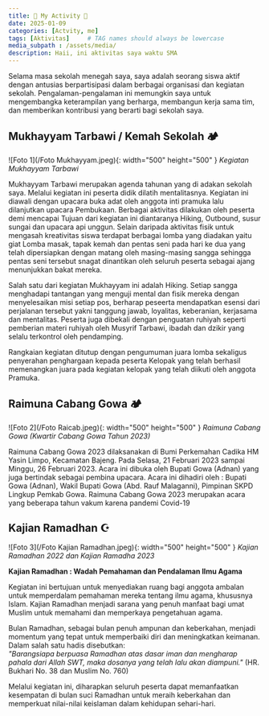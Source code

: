 ```yaml
---
title: 🏫 My Activity 🏫
date: 2025-01-09 
categories: [Actvity, me]
tags: [Aktivitas]     # TAG names should always be lowercase
media_subpath : /assets/media/
description: Haii, ini aktivitas saya waktu SMA
---
```


Selama masa sekolah menegah saya, saya adalah seorang siswa aktif dengan antusias berpartisipasi dalam berbagai organisasi dan kegiatan sekolah. Pengalaman-pengalaman ini memungkin saya untuk mengembangka keterampilan yang berharga, membangun kerja sama tim, dan memberikan kontribusi yang berarti bagi sekolah saya.

## Mukhayyam Tarbawi / Kemah Sekolah 🏕
![Foto 1](/Foto Mukhayyam.jpeg){: width="500" height="500" }
_Kegiatan Mukhayyam Tarbawi_

Mukhayyam Tarbawi merupakan agenda tahunan yang di adakan sekolah saya. Melalui kegiatan ini peserta didik dilatih mentalitasnya. Kegiatan ini diawali dengan upacara buka adat oleh anggota inti pramuka lalu dilanjutkan upacara Pembukaan. Berbagai aktivitas dilakukan oleh peserta demi mencapai Tujuan dari kegiatan ini diantaranya Hiking, Outbound, susur sungai dan upacara api unggun. Selain daripada aktivitas fisik untuk mengasah kreativitas siswa terdapat berbagai lomba yang diadakan yaitu giat Lomba masak, tapak kemah dan pentas seni pada hari ke dua yang telah dipersiapkan dengan matang oleh masing-masing sangga sehingga pentas seni tersebut snagat dinantikan oleh seluruh peserta sebagai ajang menunjukkan bakat mereka. 

Salah satu dari kegiatan Mukhayyam ini adalah Hiking. Setiap sangga menghadapi tantangan yang menguji mental dan fisik mereka dengan menyelesaikan misi setiap pos, berharap peseerta mendapatkan esensi dari perjalanan tersebut yakni tanggung jawab, loyalitas, keberanian, kerjasama dan mentalitas. Peserta juga dibekali dengan penguatan ruhiyah seperti pemberian materi ruhiyah oleh Musyrif Tarbawi, ibadah dan dzikir yang selalu terkontrol oleh pendamping.

Rangkaian kegiatan ditutup dengan pengumuman juara lomba sekaligus penyerahan penghargaan kepada peserta Kelopak yang telah berhasil memenangkan juara pada kegiatan kelopak yang telah diikuti oleh anggota Pramuka. 

## Raimuna Cabang Gowa 🏕
![Foto 2](/Foto Raicab.jpeg){: width="500" height="500" }
_Raimuna Cabang Gowa (Kwartir Cabang Gowa Tahun 2023)_

Raimuna Cabang Gowa 2023 dilaksanakan di Bumi Perkemahan Cadika HM Yasin Limpo, Kecamatan Bajeng. Pada Selasa, 21 Februari 2023 sampai Minggu, 26 Februari 2023. Acara ini dibuka oleh Bupati Gowa (Adnan) yang juga bertindak sebagai pembina upacara. Acara ini dihadiri oleh : Bupati Gowa (Adnan), Wakil Bupati Gowa (Abd. Rauf Malaganni), Pimpinan SKPD Lingkup Pemkab Gowa. Raimuna Cabang Gowa 2023 merupakan acara yang beberapa tahun vakum karena pandemi Covid-19

## Kajian Ramadhan ☪︎
![Foto 3](/Foto Kajian Ramadhan.jpeg){: width="500" height="500" }
_Kajian Ramadhan 2022 dan Kajian Ramadha 2023_

**Kajian Ramadhan : Wadah Pemahaman dan Pendalaman Ilmu Agama**  

Kegiatan ini bertujuan untuk menyediakan ruang bagi anggota ambalan untuk memperdalam pemahaman mereka tentang ilmu agama, khususnya Islam. Kajian Ramadhan menjadi sarana yang penuh manfaat bagi umat Muslim untuk memahami dan memperkaya pengetahuan agama.  

Bulan Ramadhan, sebagai bulan penuh ampunan dan keberkahan, menjadi momentum yang tepat untuk memperbaiki diri dan meningkatkan keimanan. Dalam salah satu hadis disebutkan:  
*"Barangsiapa berpuasa Ramadhan atas dasar iman dan mengharap pahala dari Allah SWT, maka dosanya yang telah lalu akan diampuni."* (HR. Bukhari No. 38 dan Muslim No. 760)  

Melalui kegiatan ini, diharapkan seluruh peserta dapat memanfaatkan kesempatan di bulan suci Ramadhan untuk meraih keberkahan dan memperkuat nilai-nilai keislaman dalam kehidupan sehari-hari.